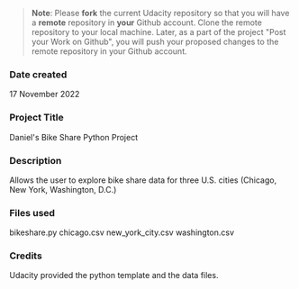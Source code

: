 >**Note**: Please **fork** the current Udacity repository so that you will have a **remote** repository in **your** Github account. Clone the remote repository to your local machine. Later, as a part of the project "Post your Work on Github", you will push your proposed changes to the remote repository in your Github account.

### Date created
17 November 2022

### Project Title
Daniel's Bike Share Python Project

### Description
Allows the user to explore bike share data for three U.S. cities (Chicago, New York, Washington, D.C.)

### Files used
bikeshare.py
chicago.csv
new_york_city.csv
washington.csv

### Credits
Udacity provided the python template and the data files.

